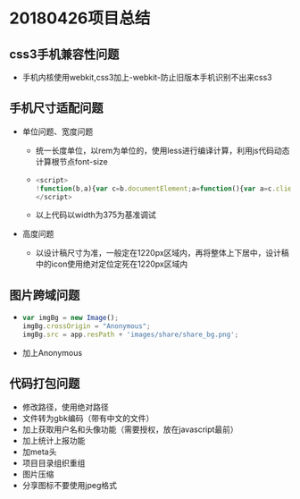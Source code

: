 # 20180426项目总结

## css3手机兼容性问题

* 手机内核使用webkit,css3加上-webkit-防止旧版本手机识别不出来css3

## 手机尺寸适配问题

* 单位问题、宽度问题

  * 统一长度单位，以rem为单位的，使用less进行编译计算，利用js代码动态计算根节点font-size

  * ```javascript
    <script>
    !function(b,a){var c=b.documentElement;a=function(){var a=c.clientWidth;a&&(c.style.fontSize=a/375*100+"px")};window.addEventListener("orientationchange"in window?"orientationchange":"resize",a,!1);a()}(document,window);
    </script>
    ```

  * 以上代码以width为375为基准调试

* 高度问题

  * 以设计稿尺寸为准，一般定在1220px区域内，再将整体上下居中，设计稿中的icon使用绝对定位定死在1220px区域内

## 图片跨域问题

* ```javascript
  var imgBg = new Image();
  imgBg.crossOrigin = "Anonymous";
  imgBg.src = app.resPath + 'images/share/share_bg.png';
  ```

* 加上Anonymous

## 代码打包问题

* 修改路径，使用绝对路径
* 文件转为gbk编码（带有中文的文件）
* 加上获取用户名和头像功能（需要授权，放在javascript最前）
* 加上统计上报功能
* 加meta头
* 项目目录组织重组
* 图片压缩
* 分享图标不要使用jpeg格式

